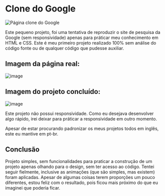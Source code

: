 # Clone do Google
![Página clone do Google](https://img.shields.io/badge/progress-complete-%234caf50)

Este pequeno projeto, foi uma tentativa de reproduzir o site de pesquisa da Google (sem responsividade) apenas para práticar meu conhecimento em HTML e CSS. Este é meu primeiro projeto realizado 100% sem análise do código fonte ou de qualquer código que pudesse auxiliar.

## Imagem da página real: 
![image](https://github.com/Maciel47/clone-Google/assets/66790565/daf9b118-f47f-4276-8f44-10383cfa37ef)


## Imagem do projeto concluído:
![image](https://github.com/Maciel47/clone-Google/assets/66790565/e2951073-4c0d-45e7-8219-940f5b1d90d4)

Este projeto não possui responsividade.
Como eu desejava desenvolver algo rápido, irei deixar para práticar a responsividade em outro momento. 

Apesar de estar procurando padronizar os meus projetos todos em inglês, este eu mantive em pt-br.

## Conclusão
Projeto simples, sem funcionalidades para praticar a construção de um projeto apenas olhando para o design, sem ter acesso ao código. Tentei seguir fielmente, inclusive as animações (que são simples, mas existem) foram aplicadas. Apesar de algumas coisas terem proporções um pouco diferentes, estou feliz com o resultado, pois ficou mais próximo do que eu imaginei que poderia ficar.
